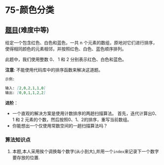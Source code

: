 # 75-颜色分类

## [题目](https://leetcode-cn.com/problems/sort-colors/)(难度中等)

给定一个包含红色、白色和蓝色，一共 n 个元素的数组，原地对它们进行排序，使得相同颜色的元素相邻，并按照红色、白色、蓝色顺序排列。

此题中，我们使用整数 0、 1 和 2 分别表示红色、白色和蓝色。

**注意**: 不能使用代码库中的排序函数来解决这道题。

~~~markdown
示例:

输入: [2,0,2,1,1,0]
输出: [0,0,1,1,2,2]
~~~

**进阶**：
- 一个直观的解决方案是使用计数排序的两趟扫描算法。
首先，迭代计算出0、1 和 2 元素的个数，然后按照0、1、2的排序，重写当前数组。
- 你能想出一个仅使用常数空间的一趟扫描算法吗？

### 算法知识点
1. 本题,本人采用挨个调换每个数字(从小到大),并用一个`index`来记录下一个数字要存放的位置.

